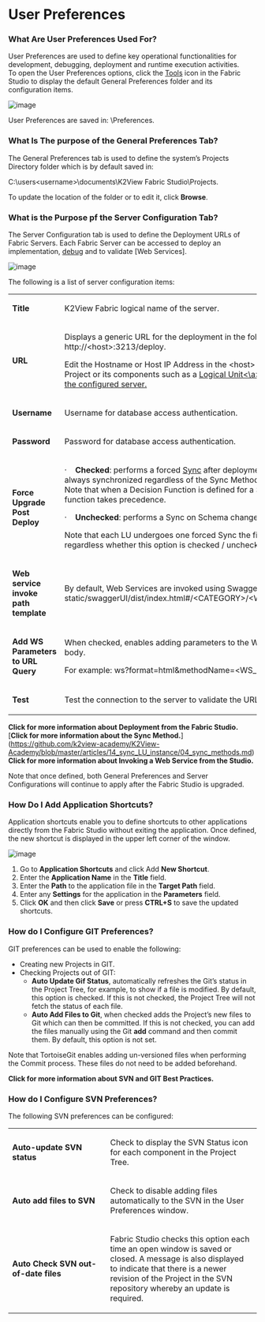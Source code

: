 # User Preferences

### What Are User Preferences Used For?
User Preferences are used to define key operational functionalities for development, debugging, deployment and runtime execution activities.\
To open the User Preferences options, click the [Tools](https://github.com/k2view-academy/K2View-Academy/blob/master/articles/04_general/01_UI_components_and_menus.md#fabric-studio-toolbar-tabs) icon in the Fabric Studio to display the default General Preferences folder and its configuration items.
 
![image](https://github.com/k2view-academy/K2View-Academy/blob/master/articles/04_general/images/04_04_01%20default%20General%20Preferences.png)

User Preferences are saved in: <Fabric Studio Installation Dir >\Preferences. 

### What Is The purpose of the General Preferences Tab?
The General Preferences tab is used to define the system’s Projects Directory folder which is by default saved in:

C:\users\<username>\documents\K2View Fabric Studio\Projects.

To update the location of the folder or to edit it, click **Browse**.

### What is the Purpose pf the Server Configuration Tab?

The Server Configuration tab is used to define the Deployment URLs of Fabric Servers. Each Fabric Server can be accessed to deploy an implementation, [debug](https://github.com/k2view-academy/K2View-Academy/blob/master/articles/05_DB_interfaces/05_adding_a_fabric_and_remote_fabric_interface_type.md) and to validate [Web Services]. 

![image](https://github.com/k2view-academy/K2View-Academy/blob/master/articles/04_general/images/04_04_02%20Web%20Services.png)


The following is a list of server configuration items: 

<table>
<tbody>
<tr>
<td width="133">
<p><strong>Title</strong></p>
</td>
<td width="467">
<p>K2View Fabric logical name of the server.</p>
</td>
</tr>
<tr>
<td width="133">
<p><strong>URL</strong></p>
</td>
<td width="467">
<p>Displays a generic URL for the deployment in the following format: http://&lt;host&gt;:3213/deploy.</p>
<p>Edit the Hostname or Host IP Address in the &lt;host&gt; field to deploy your Project or its components such as a <a href="https://github.com/k2view-academy/K2View-Academy/blob/master/articles/03_logical_units/01_LU_overview.md">Logical Unit<\a> or Web Services to the configured server.</p>
</td>
</tr>
<tr>
<td width="133">
<p><strong>Username</strong></p>
</td>
<td width="467">
<p>Username for database access authentication.</p>
</td>
</tr>
<tr>
<td width="133">
<p><strong>Password</strong></p>
</td>
<td width="467">
<p>Password for database access authentication.</p>
</td>
</tr>
<tr>
<td width="133">
<p><strong>Force Upgrade Post Deploy</strong></p>
</td>
<td width="467">
<p>&middot;&nbsp;&nbsp;&nbsp; <strong>Checked</strong>: performs a forced <a href="https://github.com/k2view-academy/K2View-Academy/blob/master/articles/14_sync_LU_instance/01_sync_LUI_overview.md">Sync</a> after deployment whereby the LU is always synchronized regardless of the Sync Method defined for the LU. <br /> Note that when a Decision Function is defined for a Sync Method, the function takes precedence.</p>
<p>&middot;&nbsp;&nbsp;&nbsp; <strong>Unchecked</strong>: performs a Sync on Schema changes only.</p>
<p>Note that each LU undergoes one forced Sync the first time it is retrieved, regardless whether this option is checked / unchecked.</p>
</td>
</tr>
<tr>
<td width="133">
<p><strong>Web service invoke path template</strong></p>
</td>
<td width="467">
<p>By default, Web Services are invoked using Swagger. For example: static/swaggerUI/dist/index.html#/&lt;CATEGORY&gt;/&lt;WS_VERB&gt;_&lt;WS_PATH&gt;</p>
</td>
</tr>
<tr>
<td width="133">
<p><strong>Add WS Parameters to URL Query</strong></p>
</td>
<td width="467">
<p>When checked, enables adding parameters to the Web Service (WS) URL body.</p>
<p>For example: ws?format=html&amp;methodName=&lt;WS_NAME&gt;&amp;token=&nbsp;&nbsp;&nbsp;&nbsp;&nbsp;</p>
</td>
</tr>
<tr>
<td width="133">
<p><strong>Test</strong></p>
</td>
<td width="467">
<p>Test the connection to the server to validate the URL.</p>
</td>
</tr>
</tbody>
</table>


**Click for more information about Deployment from the Fabric Studio.**\
[**Click for more information about the Sync Method.**\](https://github.com/k2view-academy/K2View-Academy/blob/master/articles/14_sync_LU_instance/04_sync_methods.md)
**Click for more information about Invoking a Web Service from the Studio.**

Note that once defined, both General Preferences and Server Configurations will continue to apply after the Fabric Studio is upgraded.

### How Do I Add Application Shortcuts?
Application shortcuts enable you to define shortcuts to other applications directly from the Fabric Studio without exiting the application. Once defined, the new shortcut is displayed in the upper left corner of the window.

![image](https://github.com/k2view-academy/K2View-Academy/blob/master/articles/04_general/images/04_04_03%20new%20shortcut.png)

1. Go to **Application Shortcuts** and click Add **New Shortcut**.  
2. Enter the **Application Name** in the **Title** field.
3. Enter the **Path** to the application file in the **Target Path** field.
4. Enter any **Settings** for the application in the **Parameters** field.
5. Click **OK** and then click **Save** or press **CTRL+S** to save the updated shortcuts. 


### How do I Configure GIT Preferences?

GIT preferences can be used to enable the following:
* Creating new Projects in GIT.
* Checking Projects out of GIT: 
  * **Auto Update Gif Status**, automatically refreshes the Git’s status in the Project Tree, for example, to show if a file is modified. By default, this option is checked. If this is not checked, the Project Tree will not fetch the status of each file.
  * **Auto Add Files to Git**, when checked adds the Project’s new files to Git which can then be committed. If this is not checked, you can add the files manually using the Git **add** command and then commit them. By default, this option is not set.

Note that TortoiseGit enables adding un-versioned files when performing the Commit process. These files do not need to be added beforehand. 

**Click for more information about SVN and GIT Best Practices.**

### How do I Configure SVN Preferences?
The following SVN preferences can be configured:

<table>
<tbody>
<tr>
<td width="236">
<p><strong>Auto-update SVN status</strong></p>
</td>
<td width="368">
<p>Check to display the SVN Status icon for each component in the Project Tree.</p>
</td>
</tr>
<tr>
<td width="236">
<p><strong>Auto add files to SVN</strong></p>
</td>
<td width="368">
<p>Check to disable adding files automatically to the SVN in the User Preferences window.</p>
</td>
</tr>
<tr>
<td width="236">
<p><strong>Auto Check SVN out-of-date files</strong></p>
</td>
<td width="368">
<p>Fabric Studio checks this option each time an open window is saved or closed. A message is also displayed to indicate that there is a newer revision of the Project in the SVN repository whereby an update is required.</p>
</td>
</tr>
</tbody>
</table>






